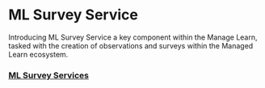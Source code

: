 # ML Survey Service

Introducing ML Survey Service a key component within the Manage Learn, tasked with the creation of observations and surveys within the Managed Learn ecosystem.

### [ML Survey Services](../../contribute/source-code/workflows/manage-learn/ml-survey-service.md)
